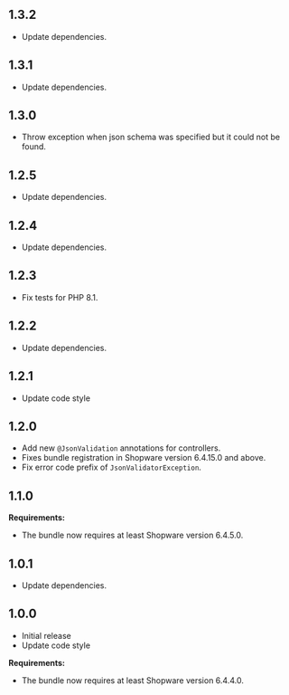 ## 1.3.2

* Update dependencies.


## 1.3.1

* Update dependencies.


## 1.3.0

* Throw exception when json schema was specified but it could not be found.


## 1.2.5

* Update dependencies.


## 1.2.4

* Update dependencies.


## 1.2.3

* Fix tests for PHP 8.1.


## 1.2.2

* Update dependencies.


## 1.2.1

* Update code style


## 1.2.0

* Add new `@JsonValidation` annotations for controllers.
* Fixes bundle registration in Shopware version 6.4.15.0 and above.
* Fix error code prefix of `JsonValidatorException`.


## 1.1.0

**Requirements:**

* The bundle now requires at least Shopware version 6.4.5.0.


## 1.0.1

* Update dependencies.


## 1.0.0

* Initial release
* Update code style

**Requirements:**

* The bundle now requires at least Shopware version 6.4.4.0.
